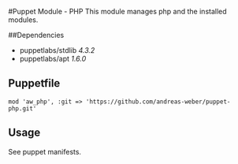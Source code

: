 #Puppet Module - PHP
This module manages php and the installed modules.

##Dependencies

- puppetlabs/stdlib *4.3.2*
- puppetlabs/apt *1.6.0*

## Puppetfile

```
mod 'aw_php', :git => 'https://github.com/andreas-weber/puppet-php.git'
```

## Usage

See puppet manifests.
